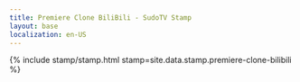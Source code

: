 ```yaml
---
title: Premiere Clone BiliBili - SudoTV Stamp
layout: base
localization: en-US
---
```


{% include stamp/stamp.html
    stamp=site.data.stamp.premiere-clone-bilibili
%}